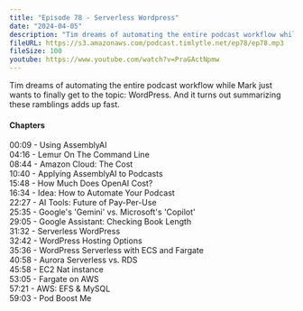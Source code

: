 ```yaml
---
title: "Episode 78 - Serverless Wordpress"
date: "2024-04-05"
description: "Tim dreams of automating the entire podcast workflow while Mark just wants to finally get to the topic: WordPress. And it turns out summarizing these ramblings adds up fast."
fileURL: https://s3.amazonaws.com/podcast.timlytle.net/ep78/ep78.mp3
fileSize: 100
youtube: https://www.youtube.com/watch?v=PraGActNpmw
---
```


Tim dreams of automating the entire podcast workflow while Mark just wants to finally get to the topic: WordPress. And it turns out summarizing these ramblings adds up fast. 

#### Chapters

00:09 - Using AssemblyAI     
04:16 - Lemur On The Command Line    
08:44 - Amazon Cloud: The Cost    
10:40 - Applying AssemblyAI to Podcasts    
15:48 - How Much Does OpenAI Cost?    
16:34 - Idea: How to Automate Your Podcast    
22:27 - AI Tools: Future of Pay-Per-Use    
25:35 - Google's 'Gemini' vs. Microsoft's 'Copilot'    
29:05 - Google Assistant: Checking Book Length    
31:32 - Serverless WordPress    
32:42 - WordPress Hosting Options    
35:36 - WordPress Serverless with ECS and Fargate    
40:58 - Aurora Serverless vs. RDS    
45:58 - EC2 Nat instance    
53:05 - Fargate on AWS    
57:21 - AWS: EFS & MySQL    
59:03 - Pod Boost Me